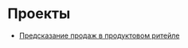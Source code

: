 # Проекты

- [Предсказание продаж в продуктовом ритейле](https://github.com/Ketchounez/Projects/tree/main/Store%20Sales)
